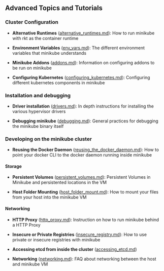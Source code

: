 ## Advanced Topics and Tutorials

### Cluster Configuration

* **Alternative Runtimes** ([alternative_runtimes.md](alternative_runtimes.md)): How to run minikube with rkt as the container runtime

* **Environment Variables** ([env_vars.md](env_vars.md)): The different environment variables that minikube understands

* **Minikube Addons** ([addons.md](addons.md)): Information on configuring addons to be run on minikube

* **Configuring Kubernetes** ([configuring_kubernetes.md](configuring_kubernetes.md)): Configuring different kubernetes components in minikube


### Installation and debugging

* **Driver installation** ([drivers.md](drivers.md)): In depth instructions for installing the various hypervisor drivers

* **Debugging minikube** ([debugging.md](debugging.md)): General practices for debugging the minikube binary itself

### Developing on the minikube cluster

* **Reusing the Docker Daemon** ([reusing_the_docker_daemon.md](reusing_the_docker_daemon.md)): How to point your docker CLI to the docker daemon running inside minikube

#### Storage

* **Persistent Volumes** ([persistent_volumes.md](persistent_volumes.md)): Persistent Volumes in Minikube and persistented locations in the VM

* **Host Folder Mounting** ([host_folder_mount.md](host_folder_mount.md)): How to mount your files from your host into the minikube VM

#### Networking

* **HTTP Proxy** ([http_proxy.md](http_proxy.md)): Instruction on how to run minikube behind a HTTP Proxy

* **Insecure or Private Registries** ([insecure_registry.md](insecure_registry.md)): How to use private or insecure registries with minikube

* **Accessing etcd from inside the cluster** ([accessing_etcd.md](accessing_etcd.md))

* **Networking** ([networking.md](networking.md)): FAQ about networking between the host and minikube VM
